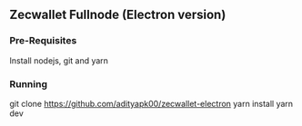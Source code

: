 ## Zecwallet Fullnode (Electron version)

### Pre-Requisites
Install nodejs, git and yarn

### Running
git clone https://github.com/adityapk00/zecwallet-electron
yarn install 
yarn dev
